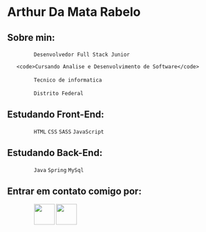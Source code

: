 # Arthur Da Mata Rabelo

## Sobre min:

⠀⠀⠀⠀⠀⠀<code>Desenvolvedor Full Stack Junior</code>

       <code>Cursando Analise e Desenvolvimento de Software</code>
       
⠀⠀⠀⠀⠀⠀<code>Tecnico de informatica</code>

⠀⠀⠀⠀⠀⠀<code>Distrito Federal</code>

## Estudando Front-End: 


⠀⠀⠀⠀⠀⠀`HTML` `CSS` `SASS` `JavaScript`
       
## Estudando Back-End: 

⠀⠀⠀⠀⠀⠀`Java` `Spring` `MySql`

## Entrar em contato comigo por:


⠀⠀⠀⠀⠀⠀<code><a href="https://www.linkedin.com/in/arthur-da-mata-rabelo-5663871b6"><img width="48px" src="https://img.icons8.com/wired/64/000000/linkedin--v1.png" /></a></code> <code><a href="https://api.whatsapp.com/send?phone=5561995022477"><img width="48px" src="https://img.icons8.com/wired/64/000000/whatsapp.png" /></a></code>

